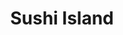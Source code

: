 ---
layout: place
title: "Sushi Island"
permalink: /california/san-jose/sushi-island.html
stateAbbr: CA
stateName: California
cityName: San Jose
seo:
  name: "Sushi Island"
  type: Restaurant
  links: null
description: "Sushi Island serves delicious sushi in San Jose, California. Try fresh Japanese dishes for a great dining experience. "
place_id: ChIJd5S4W6s1joARE51FdFCKIUY
photos:
  - name: >-
      places/ChIJd5S4W6s1joARE51FdFCKIUY/photos/AeeoHcIOuDPnvqBMZBd-yZBVsxXGQ01C6J9v6zyzBYTb6oia1bw5veQXPVv2lRAR2fo9mw5awVk7E7_DgEJ_nVstTQcoxjr9Z3pQthw1so9HKYd3ymFS2QyJTxDuXXHBfBow7fERCSsh3QZtNLfRGypeUByZX4LKaDP_jhsNm_ypoJFpfr0X-zhkmyd06hnx0-8L2mL3f_gjj2DyOcnPZOmMgCWhOoa-xwZNDfdhDbsMOsZToHCtYo1kI83VhO-Td0jtuvuVcfX_fv5SmHl_9OeGccoCMvO0RkLeKwrtTxkDfOW4k5H16P7RIwf0p_z2rUPs9hAtDdDWj_v8bJuBjjEEsmPylAkSmHaXeCEtvyva9SFpsPyIWAEFwICRnf1JyXM0VQ3jwCZI6i-6CLrr88CacFc_DoxrYVKKxcvYcLwEw5sLMEQ5
    widthPx: 3024
    heightPx: 4032
    authorAttributions:
      - displayName: Ashley Canak
        uri: https://maps.google.com/maps/contrib/104955220244176940100
        photoUri: >-
          https://lh3.googleusercontent.com/a-/ALV-UjVuibVvZzY5tYNUaQzJZo44vhzoLHjeT6QwmmO2SOuKGMEpVcgm=s100-p-k-no-mo
    flagContentUri: >-
      https://www.google.com/local/imagery/report/?cb_client=maps_api_places.places_api&image_key=!1e10!2sCIHM0ogKEICAgICZ7rGovgE&hl=en-US
    googleMapsUri: >-
      https://www.google.com/maps/place//data=!3m4!1e2!3m2!1sCIHM0ogKEICAgICZ7rGovgE!2e10!4m2!3m1!1s0x808e35ab5bb89477:0x46218a5074459d13
  - name: >-
      places/ChIJd5S4W6s1joARE51FdFCKIUY/photos/AeeoHcKAzCX9yddKG79qEkIgAj4lFEJ2ydY2HN5KPRK2qYCGXvUVcvQ2vNMBGAqWooH2HZ2D3zsL-NZUWSi3Vw_mk5L_45x-DigdJPHn-fi-p1XmC9mhmLGyErr5vm73kYJJWaGnHNoGFze2_wM0PA4jnt-fqHpAl95IXxC0K7BEkdTXCszgM-tZbfMJIsez4ILnW_2CBk3JujGuTCA3S9jx1oTE1nA6J6i6jtK2AR-6NFTro8pPg50r9oOR5y8duiXObSSK_YwuHgylsI3nsyjYlwE3qe9Vgto36fDnmqhJwsDSOMZJFZD5I8k_MVqtgCjzozfvgljOU_aTQUSKMIA-wNpGycdQQKc8vzK_M29jiruDuDZ9XCsv07nu1PURN9bV_jeFrmvoGAP_0kk1dY1PnZOJV__vhjrK_PvbJM2H4JmfPho1
    widthPx: 4032
    heightPx: 3024
    authorAttributions:
      - displayName: Karina M
        uri: https://maps.google.com/maps/contrib/104942769544699882107
        photoUri: >-
          https://lh3.googleusercontent.com/a-/ALV-UjX35Vur2I3o4rzqT9o6_TIynwpBjD1jLX8Otg3-rUCHIxXf_-xUXA=s100-p-k-no-mo
    flagContentUri: >-
      https://www.google.com/local/imagery/report/?cb_client=maps_api_places.places_api&image_key=!1e10!2sCIHM0ogKEICAgIDD7-Dc_QE&hl=en-US
    googleMapsUri: >-
      https://www.google.com/maps/place//data=!3m4!1e2!3m2!1sCIHM0ogKEICAgIDD7-Dc_QE!2e10!4m2!3m1!1s0x808e35ab5bb89477:0x46218a5074459d13
  - name: >-
      places/ChIJd5S4W6s1joARE51FdFCKIUY/photos/AeeoHcKNQw5RCUfT8Vs8D-Jdyn3xX5oZJ_-y5gHmHySLFTBtIIQiDAzAhl7ZyXDw4G01rAMliyML7uNNLsxYEEtEfLUbTxOJE7ZHeUR_XJIUzC-q6MXN90Us3qHPgc8dfctHLyrCER-ZRNqrOqjRyAhs54J_oLRRLCq7TeUQfpyMLufUkeYcWsA4YO5KoiRsNAKum9yeB3BrH-nIgtjJRDJQlrAU_Qnsikc7cPNVb0jlaANRbnXqfp2iLskLW6TEbmcLxNBYLB1ECBc-RcJR4IINdpUpzAba_TW1goFWHGkVH3gCCwILbXMfLl8ihnSyT1-rxKzIQGZn0_nkIbdcm_8-QvJLjXdB7xSLw8CPqj6W5ojz4su2W2BnHYGub1U3AaWFZnWD0wNSeUStWFWCLDArmkBCRA7kY-81M6f5hrv40eFTYZ8_
    widthPx: 483
    heightPx: 395
    authorAttributions:
      - displayName: Thusitha Lakshan
        uri: https://maps.google.com/maps/contrib/113358357457909547282
        photoUri: >-
          https://lh3.googleusercontent.com/a/ACg8ocKRdqb7SWR-wq_3gTq1ipJt_8u-XaqZJVihSz8X5-BjqhHI1w=s100-p-k-no-mo
    flagContentUri: >-
      https://www.google.com/local/imagery/report/?cb_client=maps_api_places.places_api&image_key=!1e10!2sCIHM0ogKEICAgID7uNDXvgE&hl=en-US
    googleMapsUri: >-
      https://www.google.com/maps/place//data=!3m4!1e2!3m2!1sCIHM0ogKEICAgID7uNDXvgE!2e10!4m2!3m1!1s0x808e35ab5bb89477:0x46218a5074459d13
  - name: >-
      places/ChIJd5S4W6s1joARE51FdFCKIUY/photos/AeeoHcJ5bLHAs9Z2pqoLbUFWFYs8T00YnzclRJ5H3IuNRO0fpVsHuLKdKV2Aza90fL-_PhkBY1FTuZb0gJlLfr2bjMAEVSBuXre5MexBXed4CxAxgw0pbnAMhZHXIYR1msJHkUvI_JFFOQrEVQJurFaiWWvc2Eemq93BDSR_Y2yfUwmlorMtV0da3ZxQE6BXh21WLqJJy5h7HB9nsvS8sqW56dmSCHbspsJ7S3y86DnImbgjDrsE8du0_9g1Tje2EPhIXlc5ZjjDU9DGxbolfh4eP3XENW_9-6t4gut4kkkzbc9fPowLZi6OXOC6r4l6ef_NiJIj2msMq_Uw06oF4OQojAx__08ToDqC6OQ-2187N_GNbT1CJ_easnW-R_yQr2WrtMN_CBCCeWGILpgkWhytpnmesxEeVAs7jbu_aNSv7O6VLIU
    widthPx: 3600
    heightPx: 4800
    authorAttributions:
      - displayName: Leo Su
        uri: https://maps.google.com/maps/contrib/101770973772633393614
        photoUri: >-
          https://lh3.googleusercontent.com/a-/ALV-UjVDhPCthZ_Ewr5X00mywsRq_58A4P7o3e10GLEf4hAtZX50LektjQ=s100-p-k-no-mo
    flagContentUri: >-
      https://www.google.com/local/imagery/report/?cb_client=maps_api_places.places_api&image_key=!1e10!2sCIHM0ogKEICAgID7teCo9QE&hl=en-US
    googleMapsUri: >-
      https://www.google.com/maps/place//data=!3m4!1e2!3m2!1sCIHM0ogKEICAgID7teCo9QE!2e10!4m2!3m1!1s0x808e35ab5bb89477:0x46218a5074459d13
  - name: >-
      places/ChIJd5S4W6s1joARE51FdFCKIUY/photos/AeeoHcIJw2-HAeYBpIINLVs19QjlcZDUafrmqUETuLSf925BHO_BwOYKDV85o6jtqX1tH98go6HdrB3ytcAcPs4X-33mfsP-_kRL8s9dv8YrtEVbFUhxDtu9YcuhIK-M3i_SFwgUtKLDaCrhj-4OSOoZqvyhaJTrMIbWrSWLb0IqdloGcvqjFwGN_4mkZihsNU2EaeoX-V6mdfat_so4gu3hIUNBTwSs3PS_R57LtickNpRuAS3BZt2ZhjnS1wTRgr2xtPsQNOBgBUk0OyagwxhdpKxWqx3NeHO9V-3DFSmYduh0o-LN2J4iuaZn5Er67h6BQRObg1Eka6qJWNQ3USn73Km-CKRQTe03-0KTrPQz3s990UjDhwt09Lg6_dQXWkflmJC-38gVWd4qjQrb9wxYmMXsDEBfXhdkw__Qgfz1hLJYOA
    widthPx: 3024
    heightPx: 4032
    authorAttributions:
      - displayName: Ashley Canak
        uri: https://maps.google.com/maps/contrib/104955220244176940100
        photoUri: >-
          https://lh3.googleusercontent.com/a-/ALV-UjVuibVvZzY5tYNUaQzJZo44vhzoLHjeT6QwmmO2SOuKGMEpVcgm=s100-p-k-no-mo
    flagContentUri: >-
      https://www.google.com/local/imagery/report/?cb_client=maps_api_places.places_api&image_key=!1e10!2sCIHM0ogKEICAgICZ7rGkXQ&hl=en-US
    googleMapsUri: >-
      https://www.google.com/maps/place//data=!3m4!1e2!3m2!1sCIHM0ogKEICAgICZ7rGkXQ!2e10!4m2!3m1!1s0x808e35ab5bb89477:0x46218a5074459d13
  - name: >-
      places/ChIJd5S4W6s1joARE51FdFCKIUY/photos/AeeoHcJ2iMgGFuS-HulBwa8brieShjB27i2uWGMjAyjvlmLny0i40K5A6px9VBGUzsbHCXHNeTcgzzAeT5U8_EiFXRgx0ktClhOHFEvKLSQgZosbQ6kLciuRw4Fiuwp6zcOgTIPlV91FkgbCJ3CyUgo0toT04tdEHY7Jl0HJjafl9lMDIL9Q_bnttS9QEXAQemXzCzUEJQ_zXrwfiTAo3FR8Mk-Hh4GN5bsMUIuDpIu3nplrPocDnOokvTIBG--S9sA2t-NL36cqjia6NKl1Ybgl2_L5lBvMdbR1X92nP8FLu4Ves2qiWISgFI8GkGfGzoB2yXI5QsBYvmghAyHWPXRm602_FpX6eb1RU9tXSfgzialAxWOE6EmtKiJ2czopuWKcmWSqpQUS3uZtg1iI9YCkrEGm8vndv60rfeRyM8AxV1dzkrs9
    widthPx: 4080
    heightPx: 3072
    authorAttributions:
      - displayName: David Dinh
        uri: https://maps.google.com/maps/contrib/100537071872493627685
        photoUri: >-
          https://lh3.googleusercontent.com/a-/ALV-UjVl17glFEA1UZ4lLdM9v5CQEhzN92XFEZhGki04rOOBjtrFO0B4iA=s100-p-k-no-mo
    flagContentUri: >-
      https://www.google.com/local/imagery/report/?cb_client=maps_api_places.places_api&image_key=!1e10!2sCIHM0ogKEICAgIDHprDavwE&hl=en-US
    googleMapsUri: >-
      https://www.google.com/maps/place//data=!3m4!1e2!3m2!1sCIHM0ogKEICAgIDHprDavwE!2e10!4m2!3m1!1s0x808e35ab5bb89477:0x46218a5074459d13
  - name: >-
      places/ChIJd5S4W6s1joARE51FdFCKIUY/photos/AeeoHcJSlstwBoNmZ0bTUfgRsQpwBxTKUPBGNqrODR70boKVrBzHvDmd7QMLgTCzJNZk_K9xdGJjeSL-Z9zrQBtLgzBCMtYnmkFn_mTUCb05vDXc56W2lm6qqSY0FIxz6fNIlN-thVE0cBGPt8KifFw0aD2LGF1GjRUHfZBmLlDUUpRT6Jf7Tq2z9d7gOTQ9N45KtQO1KfZ6-IcLbv-Wix5KwCgCuDFflM7hiAALrx4jPu99M31x25zPDQhBuiTdneYjwas0uTT5Oz4xt0GjOj9X0Lk0svvf2HexjhdIXSIT9e9BPdaon1QmuwYzwRhD9jDG6UfCA_NdZO7umcJz-opKe4kNVujCSrA3pp3PrhwiLex79m9vnVB6uVMvf-A_VhMbWd-pJQgR7aDtqJnI1MMWGd0zNw_g3oW8v-5z9Lxlvdc6QFeA
    widthPx: 4032
    heightPx: 2268
    authorAttributions:
      - displayName: Duy Tran
        uri: https://maps.google.com/maps/contrib/111992745418422588191
        photoUri: >-
          https://lh3.googleusercontent.com/a-/ALV-UjUsTePtJWvtUoxPQ4rr8451S0KFfKGBi6IoFhHteAGrn12b2gIK=s100-p-k-no-mo
    flagContentUri: >-
      https://www.google.com/local/imagery/report/?cb_client=maps_api_places.places_api&image_key=!1e10!2sCIHM0ogKEICAgICZrfqwmwE&hl=en-US
    googleMapsUri: >-
      https://www.google.com/maps/place//data=!3m4!1e2!3m2!1sCIHM0ogKEICAgICZrfqwmwE!2e10!4m2!3m1!1s0x808e35ab5bb89477:0x46218a5074459d13
  - name: >-
      places/ChIJd5S4W6s1joARE51FdFCKIUY/photos/AeeoHcK1smRZf9flEeZ4Jo8_0N7BuS6UzeMJxyiVOQV80yKv5scFnZ8PdrD-n0jBJxk_YYb9jm60OibNVuLG-mrjp8fwiF6OdoRqC_9YJNo_2hYkcxQnXsoItBaVhXjmG-ZTXDKZLVRiKs6CxV1iFbqZBRNJWxI45ipzi3GiUgK9bZrTr0yp5CKLzkgBV00dz1cRBue0nAUMA2acNpb8hse2pqW5LivlNR4sbwVOn1CuUvXc8fByA_q0xskK5ewE4wHLVRoDgovG3pOUfj5t0i6a0wJ0Js1pnNIRoi_wO1G2vOBAoTsLZZfK-o7jPQlIAQIZzFracYHyPOysk8CbANE5cSRqNwOFUQcYUlMkDxA3Q4N00Xok2g3ybrw3q56aHAQjLGo2jfpwYMjy3gq8tdm5tfF-CTtmBdoIalhTMW0qU2EhkP0
    widthPx: 3024
    heightPx: 4032
    authorAttributions:
      - displayName: Ashley Canak
        uri: https://maps.google.com/maps/contrib/104955220244176940100
        photoUri: >-
          https://lh3.googleusercontent.com/a-/ALV-UjVuibVvZzY5tYNUaQzJZo44vhzoLHjeT6QwmmO2SOuKGMEpVcgm=s100-p-k-no-mo
    flagContentUri: >-
      https://www.google.com/local/imagery/report/?cb_client=maps_api_places.places_api&image_key=!1e10!2sCIHM0ogKEICAgICZ7rGogQE&hl=en-US
    googleMapsUri: >-
      https://www.google.com/maps/place//data=!3m4!1e2!3m2!1sCIHM0ogKEICAgICZ7rGogQE!2e10!4m2!3m1!1s0x808e35ab5bb89477:0x46218a5074459d13
  - name: >-
      places/ChIJd5S4W6s1joARE51FdFCKIUY/photos/AeeoHcKZa0dF-2fvWY7mBD-sPysIhqWgTiNxz4a-8PYhusMd3gfqdP3-alBSRd3D7xmfMYmAR_EJtnZT0GSeT_gvi_jIUrUP1MLs_Sra_YJIUbcUu7wvhq_jX7OCfQRJhvrW8vdZYuJsGHDED66rygdSpZpvkufGXtG1FcOJ7TJ1aUgbUjo7KXAgwwwkJHarbHvCuGr7ArR2AKmsqcjgf1b9_B3r11FMGhAbd4jLkEEUbFSfwkGrogmhbSsyIbKEsrLoHbmHky8HbOEmArBc-J8SedhLTSf6f5C-YEZ9IWC4FLTgvg
    widthPx: 809
    heightPx: 1080
    authorAttributions:
      - displayName: Sushi Island
        uri: https://maps.google.com/maps/contrib/116600041459129149478
        photoUri: >-
          https://lh3.googleusercontent.com/a/ACg8ocJcPfHRExuQEPfyaavYpSwRsaPQyWC6DTHAn1_0zpr6ef0hEg=s100-p-k-no-mo
    flagContentUri: >-
      https://www.google.com/local/imagery/report/?cb_client=maps_api_places.places_api&image_key=!1e10!2sAF1QipNW9G7ogh_cunERL4HevHcBvk7JsqzLh5swJ0Fj&hl=en-US
    googleMapsUri: >-
      https://www.google.com/maps/place//data=!3m4!1e2!3m2!1sAF1QipNW9G7ogh_cunERL4HevHcBvk7JsqzLh5swJ0Fj!2e10!4m2!3m1!1s0x808e35ab5bb89477:0x46218a5074459d13
  - name: >-
      places/ChIJd5S4W6s1joARE51FdFCKIUY/photos/AeeoHcK9W8R__jUOv09aDjOYIslbD8wU9K_r1IooPqDTnrKmScLeuWNd325gaN6453-vrifWvCRBEXvPH-ssuJz3JmKgN2F-Q7qXG0WsXhEqewhiSbtWs4Xv0aWwyEZHxsRNob2vNT7zyj7AfsuFjnla4TurXl2jvQ0bGKluvPiKe67qC5Q6s8yUaeJEOvJS42NtTX4PWMHwQ7nR-igZ6L1mj_FQ7A3CIB7bi8Vn46N5-FbX0yAWWv_rOpVWH_K64oomlmSX5u5meWkQamnsKgpuebB3FqV726nwZddthKMkS6eGmaowY8bUq7xLQ2R3S-6vW9KysuF6e_NZGp7P0bgN6sW2QZLJs3Xk66m0POFyxmBv-RDwIiVI-jtEgEC5Ff6wmqogygJ8bmkzmCcXuHUiPQDws23G-iOcdPGCT7myG3aDlA
    widthPx: 4096
    heightPx: 3072
    authorAttributions:
      - displayName: Fiona Seah
        uri: https://maps.google.com/maps/contrib/114408190835127186155
        photoUri: >-
          https://lh3.googleusercontent.com/a-/ALV-UjU39zTAmxhaAfOxOhRU_xxqVCYvVbWI12vbgxIWYsV_2ljtjolh=s100-p-k-no-mo
    flagContentUri: >-
      https://www.google.com/local/imagery/report/?cb_client=maps_api_places.places_api&image_key=!1e10!2sCIHM0ogKEICAgIDZ5O2RBA&hl=en-US
    googleMapsUri: >-
      https://www.google.com/maps/place//data=!3m4!1e2!3m2!1sCIHM0ogKEICAgIDZ5O2RBA!2e10!4m2!3m1!1s0x808e35ab5bb89477:0x46218a5074459d13
address: 1711 Branham Ln A6, San Jose, CA 95118, USA
street: 1711 Branham Ln A6
city: San Jose
state: CA
zip: '95118'
country: USA
neighborhood: Branham
latitude: '37.252160'
longitude: '-121.909856'
accessibility_options:
  wheelchairAccessibleParking: true
  wheelchairAccessibleEntrance: true
  wheelchairAccessibleRestroom: true
  wheelchairAccessibleSeating: true
business_status: OPERATIONAL
name: Sushi Island
google_maps_links:
  directionsUri: >-
    https://www.google.com/maps/dir//''/data=!4m7!4m6!1m1!4e2!1m2!1m1!1s0x808e35ab5bb89477:0x46218a5074459d13!3e0
  placeUri: https://maps.google.com/?cid=5053472335039143187
  writeAReviewUri: >-
    https://www.google.com/maps/place//data=!4m3!3m2!1s0x808e35ab5bb89477:0x46218a5074459d13!12e1
  reviewsUri: >-
    https://www.google.com/maps/place//data=!4m4!3m3!1s0x808e35ab5bb89477:0x46218a5074459d13!9m1!1b1
  photosUri: >-
    https://www.google.com/maps/place//data=!4m3!3m2!1s0x808e35ab5bb89477:0x46218a5074459d13!10e5
primary_type: Japanese Restaurant
opening_hours:
  regular: null
  current: null
secondary_opening_hours:
  regular:
    weekdayDescriptions: null
    type: null
  current:
    weekdayDescriptions: null
    type: null
phone: null
price_level: null
price_range: null
rating: null
rating_count: 0
website: null
reviews: null
parking_options: null
payment_options: null
allow_dogs: null
curbside_pickup: null
delivery: null
dine_in: null
good_for_children: null
good_for_groups: null
good_for_sports: null
live_music: null
menu_for_children: null
outdoor_seating: null
reservable: null
restroom: null
serves_beer: null
serves_breakfast: null
serves_brunch: null
serves_cocktails: null
serves_coffee: null
serves_dinner: null
serves_dessert: null
serves_lunch: null
serves_vegetarian_food: null
serves_wine: null
takeout: null
update_category: essentials
summary: null

---